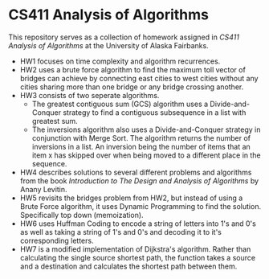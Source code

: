 # CS411 Analysis of Algorithms
This repository serves as a collection of homework assigned in <i>CS411 Analysis of Algorithms</i> at the University of Alaska Fairbanks.

<ul>
	<li> HW1 focuses on time complexity and algorithm recurrences.  </li>
	<li> HW2 uses a brute force algorithm to find the maximum toll vector of bridges can achieve by connecting east cities to west cities without any cities sharing more than one bridge or any bridge crossing another.</li>
	<li> HW3 consists of two seperate algorithms.
	<ul>	<li>The greatest contiguous sum (GCS) algorithm uses a Divide-and-Conquer strategy to find a contiguous subsequence in a list with greatest sum. </li>		<li>The inversions algorithm also uses a Divide-and-Conquer strategy in conjunction with Merge Sort. The algorithm returns the number of inversions in a list. An inversion being the number of items that an item x has skipped over when being moved to a different place in the sequence.</li> </ul>
	<li> HW4 describes solutions to several different problems and algorithms from the book <i>Introduction to The Design and Analysis of Algorithms</i> by Anany Levitin.  </li>
	<li> HW5 revisits the bridges problem from HW2, but instead of using a Brute Force algorithm, it uses Dynamic Programming to find the solution. Specifically top down (memoization).
	<li> HW6 uses Huffman Coding to encode a string of letters into 1's and 0's as well as taking a string of 1's and 0's and decoding it to it's corresponding letters.</li>
	<li> HW7 is a modified implementation of Dijkstra's algorithm. Rather than calculating the single source shortest path, the function takes a source and a destination and calculates the shortest path between them.</li>
</ul>
